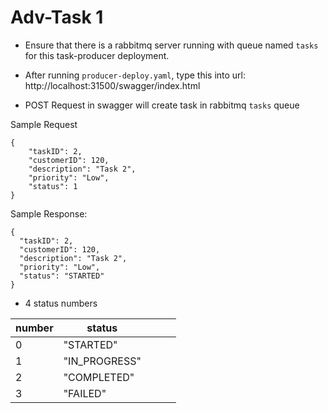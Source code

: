 # Adv-Task 1



- Ensure that there is a rabbitmq server running with queue named `tasks` for this task-producer deployment. 
- After running `producer-deploy.yaml`,  type this into url: http://localhost:31500/swagger/index.html 

- POST Request in swagger will create task in rabbitmq `tasks` queue

Sample Request
```
{
    "taskID": 2,
    "customerID": 120,
    "description": "Task 2",
    "priority": "Low",
    "status": 1
}
```

Sample Response:
```
{
  "taskID": 2,
  "customerID": 120,
  "description": "Task 2",
  "priority": "Low",
  "status": "STARTED"
}
```

- 4 status numbers

| number | status     |   |   |   |
|---|---------------|---|---|---|
| 0 | "STARTED"     |   |   |   |
| 1 | "IN_PROGRESS" |   |   |   |
| 2 | "COMPLETED"   |   |   |   |
| 3 | "FAILED"      |   |   |   |

